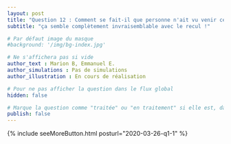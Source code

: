 ```yaml
---
layout: post
title: "Question 12 : Comment se fait-il que personne n'ait vu venir cette épidémie ?"
subtitle: "ça semble complètement invraisemblable avec le recul !"

# Par défaut image du masque
#background: '/img/bg-index.jpg'

# Ne s'affichera pas si vide
author_text : Marion B, Emmanuel E.
author_simulations : Pas de simulations
author_illustration : En cours de réalisation

# Pour ne pas afficher la question dans le flux global
hidden: false

# Marque la question comme "traitée" ou "en traitement" si elle est, dans cette ordre, publiée ou non
publish: false
---
```



{% include seeMoreButton.html posturl="2020-03-26-q1-1" %}
